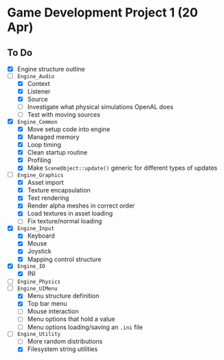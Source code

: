 # Game Development Project 1 (20 Apr)

## To Do

- [x] Engine structure outline
- [ ] `Engine_Audio`
  - [x] Context
  - [x] Listener
  - [x] Source
  - [ ] Investigate what physical simulations OpenAL does
  - [ ] Test with moving sources
- [x] `Engine_Common`
  - [x] Move setup code into engine
  - [x] Managed memory
  - [x] Loop timing
  - [x] Clean startup routine
  - [x] Profiling
  - [x] Make `SceneObject::update()` generic for different types of updates
- [ ] `Engine_Graphics`
  - [x] Asset import
  - [x] Texture encapsulation
  - [x] Text rendering
  - [x] Render alpha meshes in correct order
  - [x] Load textures in asset loading
  - [ ] Fix texture/normal loading
- [x] `Engine_Input`
  - [x] Keyboard
  - [x] Mouse
  - [x] Joystick
  - [x] Mapping control structure
- [x] `Engine_IO`
  - [x] INI
- [ ] `Engine_Physics`
- [ ] `Engine_UIMenu`
  - [x] Menu structure definition
  - [x] Top bar menu
  - [ ] Mouse interaction
  - [ ] Menu options that hold a value
  - [ ] Menu options loading/saving an `.ini` file
- [ ] `Engine_Utility`
  - [ ] More random distributions
  - [x] Filesystem string utilities
